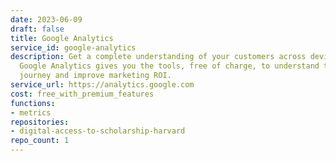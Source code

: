 ```yaml
---
date: 2023-06-09
draft: false
title: Google Analytics
service_id: google-analytics
description: Get a complete understanding of your customers across devices and platforms.
  Google Analytics gives you the tools, free of charge, to understand the customer
  journey and improve marketing ROI.
service_url: https://analytics.google.com
cost: free_with_premium_features
functions:
- metrics
repositories:
- digital-access-to-scholarship-harvard
repo_count: 1
---
```



